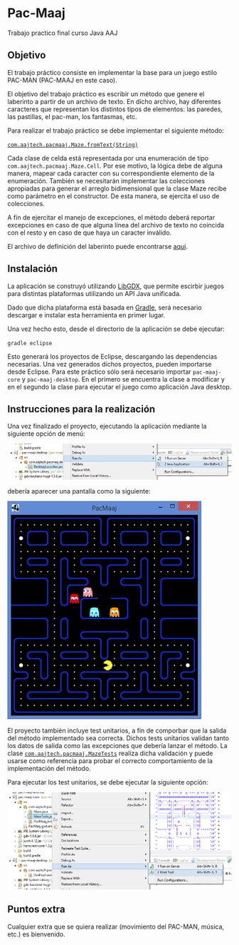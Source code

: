 # Pac-Maaj
Trabajo practico final curso Java AAJ

## Objetivo
El trabajo práctico consiste en implementar la base para un juego estilo PAC-MAN (PAC-MAAJ en este caso).

El objetivo del trabajo práctico es escribir un método que genere el laberinto a partir de un archivo de texto. En dicho archivo, hay diferentes caracteres que representan los distintos tipos de elementos: las paredes, las pastillas, el pac-man, los fantasmas, etc.

Para realizar el trabajo práctico se debe implementar el siguiente método:

[`com.aajtech.pacmaaj.Maze.fromText(String)`](https://github.com/lbrasseur/pac-maaj/blob/master/core/src/com/aajtech/pacmaaj/Maze.java)

Cada clase de celda está representada por una enumeración de tipo `com.aajtech.pacmaaj.Maze.Cell`. Por ese motivo, la lógica debe de alguna manera, mapear cada caracter con su correspondiente elemento de la enumeración. También se necesitarán implementar las colecciones apropiadas para generar el arreglo bidimensional que la clase Maze recibe como parámetro en el constructor. De esta manera, se ejercita el uso de colecciones.

A fin de ejercitar el manejo de excepciones, el método deberá reportar excepciones en caso de que alguna línea del archivo de texto no coincida con el resto y en caso de que haya un caracter inválido.

El archivo de definición del laberinto puede encontrarse [aquí](https://github.com/lbrasseur/pac-maaj/blob/master/android/assets/maze.txt).

## Instalación
La aplicación se construyó utilizando [LibGDX](http://libgdx.badlogicgames.com/), que permite escirbir juegos para distintas plataformas utilizando un API Java unificada.

Dado que dicha plataforma está basada en [Gradle](https://gradle.org/), será necesario descargar e instalar esta herramienta en primer lugar.

Una vez hecho esto, desde el directorio de la aplicación se debe ejecutar:

`gradle eclipse`

Esto generará los proyectos de Eclipse, descargando las dependencias necesarias. Una vez generados dichos proyectos, pueden importarse desde Eclipse. Para este práctico sólo será necesario importar `pac-maaj-core` y `pac-maaj-desktop`. En el primero se encuentra la clase a modificar y en el segundo la clase para ejecutar el juego como aplicación Java desktop.

## Instrucciones para la realización
Una vez finalizado el proyecto, ejecutando la aplicación mediante la siguiente opción de menú:

![](https://raw.githubusercontent.com/lbrasseur/pac-maaj/master/img/run_as.png)

debería aparecer una pantalla como la siguiente:

![](https://raw.githubusercontent.com/lbrasseur/pac-maaj/master/img/pac-maaj.png)

El proyecto también incluye test unitarios, a fin de comporbar que la salida del método implementado sea correcta. Dichos tests unitarios validan tanto los datos de salida como las excepciones que debería lanzar el método. La clase [`com.aajtech.pacmaaj.MazeTests`](https://github.com/lbrasseur/pac-maaj/blob/master/core/src/com/aajtech/pacmaaj/MazeTests.java) realiza dicha validación y puede usarse como referencia para probar el correcto comportamiento de la implementación del método.

Para ejecutar los test unitarios, se debe ejecutar la siguiente opción:

![](https://raw.githubusercontent.com/lbrasseur/pac-maaj/master/img/unit_test.png)

## Puntos extra
Cualquier extra que se quiera realizar (movimiento del PAC-MAN, música, etc.) es bienvenido.
